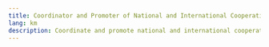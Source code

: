 ```yaml
---
title: Coordinator and Promoter of National and International Cooperation Regarding Digital Security
lang: km
description: Coordinate and promote national and international cooperation related to digital security.
---
```

